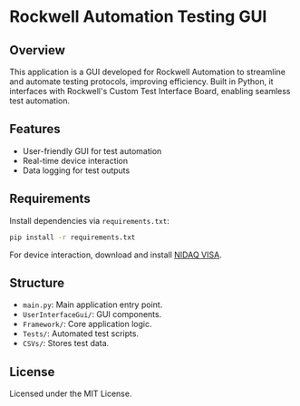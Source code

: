 
# Rockwell Automation Testing GUI

## Overview

This application is a GUI developed for Rockwell Automation to streamline and automate testing protocols, improving efficiency. Built in Python, it interfaces with Rockwell's Custom Test Interface Board, enabling seamless test automation.

## Features

- User-friendly GUI for test automation
- Real-time device interaction
- Data logging for test outputs

## Requirements

Install dependencies via `requirements.txt`:

```bash
pip install -r requirements.txt
```

For device interaction, download and install [NIDAQ VISA](https://www.ni.com/en-us/support/downloads/drivers/download.ni-visa.html#442805).

## Structure

- `main.py`: Main application entry point.
- `UserInterfaceGui/`: GUI components.
- `Framework/`: Core application logic.
- `Tests/`: Automated test scripts.
- `CSVs/`: Stores test data.

## License

Licensed under the MIT License.
